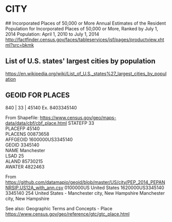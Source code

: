 # CITY

## Incorporated Places of 50,000 or More
Annual Estimates of the Resident Population for Incorporated Places of 50,000 or More, Ranked by July 1, 2014 Population: April 1, 2010 to July 1, 2014
http://factfinder.census.gov/faces/tableservices/jsf/pages/productview.xhtml?src=bkmk

## List of U.S. states' largest cities by population
https://en.wikipedia.org/wiki/List_of_U.S._states%27_largest_cities_by_population


## GEOID FOR PLACES
840 | 33 | 45140
Ex. 8403345140


From Shapefile: https://www.census.gov/geo/maps-data/data/cbf/cbf_place.html
STATEFP    33   
PLACEFP    45140   
PLACENS    00873658  
AFFGEOID    1600000US3345140   
GEOID    3345140   
NAME    Manchester   
LSAD    25   
ALAND    85730215   
AWATER    4822463   

From https://github.com/datamapio/geoid/blob/master/US/city/PEP_2014_PEPANNRSIP.US12A_with_ann.csv
0100000US        United States    1620000US3345140    3345140    254    United States - Manchester city, New Hampshire    Manchester city, New Hampshire



See also:
Geographic Terms and Concepts - Place
https://www.census.gov/geo/reference/gtc/gtc_place.html